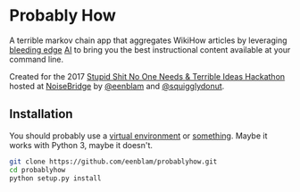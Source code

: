 # Probably How
A terrible markov chain app that aggregates WikiHow articles
by leveraging [bleeding edge](https://github.com/jsvine/markovify) [AI](https://imgur.com/ZeSy3Zu)
to bring you the best instructional content available at your command line.

Created for the 2017
[Stupid Shit No One Needs & Terrible Ideas Hackathon](http://www.stupidhackathon.com/)
hosted at [NoiseBridge](https://noisebridge.net)
by [@eenblam](https://github.com/eenblam) and [@squigglydonut](https://github.com/squigglydonut).

## Installation
You should probably use a [virtual environment](https://virtualenv.pypa.io/en/stable/)
or [something](https://conda.io/docs/using/envs.html).
Maybe it works with Python 3, maybe it doesn't.

```bash
git clone https://github.com/eenblam/probablyhow.git
cd probablyhow
python setup.py install
```
